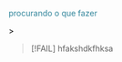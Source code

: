 <font color="#31859b">procurando o que fazer</font>

<font color="#000000">> </font>

> [!FAIL]
> hfakshdkfhksa




[]()
